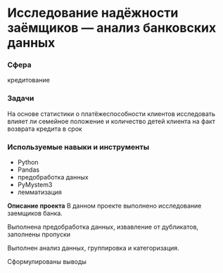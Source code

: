 # Исследование надёжности заёмщиков — анализ банковских данных
### Сфера
кредитование

### Задачи
На основе статистики о платёжеспособности клиентов исследовать влияет ли семейное положение и количество детей клиента на факт возврата кредита в срок

### Используемые навыки и инструменты
- Python
- Pandas
- предобработка данных
- PyMystem3
- лемматизация

**Описание проекта**
В данном проекте выполнено исследование заемщиков банка.

Выполнена предобработка данных, извавление от дубликатов, заполнены пропуски

Выполнен анализ данных, группировка и категоризация. 

Сформулированы выводы

